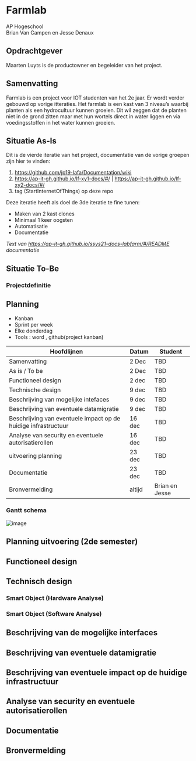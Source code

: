 # Farmlab



AP Hogeschool<br>
Brian Van Campen en Jesse Denaux

## Opdrachtgever
Maarten Luyts is de productowner en begeleider van het project.

## Samenvatting

Farmlab is een project voor IOT studenten van het 2e jaar. Er wordt verder gebouwd op vorige itteraties. 
Het farmlab is een kast van 3 niveau’s waarbij planten als een hydrocultuur kunnen groeien. Dit wil zeggen dat de planten niet in de grond zitten maar met hun wortels direct in water liggen en via voedingsstoffen in het water kunnen groeien. 
## Situatie As-Is

Dit is de vierde iteratie van het project, documentatie van de vorige groepen zijn hier te vinden:

1. https://github.com/jp19-lafa/Documentation/wiki
2. https://ap-it-gh.github.io/lf-xy1-docs/#/ | https://ap-it-gh.github.io/lf-xy2-docs/#/
3. tag (StartInternetOfThings) op deze repo

Deze iteratie heeft als doel de 3de iteratie te fine tunen:
- Maken van 2 kast clones
- Minimaal 1 keer oogsten
- Automatisatie
- Documentatie

*Text van https://ap-it-gh.github.io/ssys21-docs-labfarm/#/README documentatie*


## Situatie To-Be
### Projectdefinitie
## Planning
- Kanban
- Sprint per week
- Elke donderdag
- Tools : word , github(project kanban)


| Hoofdlijnen |  Datum      | Student    |
| ----------- | ----------- |----------- |
| Samenvatting| 2 Dec       |TBD|
| As is / To be| 2 Dec      |TBD|
| Functioneel design| 2 dec |TBD|
| Technische design | 9 dec |TBD|
| Beschrijving van mogelijke intefaces | 9 dec|TBD|
| Beschrijving van eventuele datamigratie | 9 dec |TBD|
| Beschrijving van eventuele impact op de huidige infrastructuur | 16 dec|TBD|
|Analyse van security en eventuele autorisatierollen | 16 dec|TBD|
|uitvoering planning | 23 dec|TBD|
|Documentatie | 23 dec|TBD|
|Bronvermelding | altijd|Brian en Jesse|

### Gantt schema

![image](https://user-images.githubusercontent.com/91600019/143431525-f699a711-61bb-4028-93d6-db2c1d5af95d.png)

## Planning uitvoering (2de semester)

## Functioneel design
## Technisch design
### Smart Object (Hardware Analyse)
### Smart Object (Software Analyse)
## Beschrijving van de mogelijke interfaces
## Beschrijving van eventuele datamigratie
## Beschrijving van eventuele impact op de huidige infrastructuur
## Analyse van security en eventuele autorisatierollen
## Documentatie
## Bronvermelding
